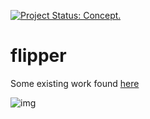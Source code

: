 <!-- README.md is generated from README.Rmd. Please edit that file -->
[![Project Status: Concept.](http://www.repostatus.org/badges/latest/concept.svg)](http://www.repostatus.org/#concept)

flipper
=======

Some existing work found [here](https://github.com/njtierney/cranscan)

![img](https://user-images.githubusercontent.com/6697851/28676976-7686e070-72ec-11e7-93aa-9062d5809711.png)
